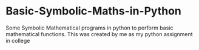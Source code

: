 # Basic-Symbolic-Maths-in-Python
Some Symbolic Mathematical programs in python to perform basic mathematical functions. This was created by me as my python assignment in college
